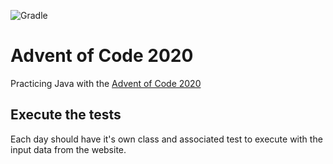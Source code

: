 ![Gradle](https://github.com/mickaelpham/advent-of-code-2020/workflows/Gradle/badge.svg)

# Advent of Code 2020

Practicing Java with the [Advent of Code 2020](https://adventofcode.com/2020/)

## Execute the tests

Each day should have it's own class and associated test to execute with the
input data from the website.
